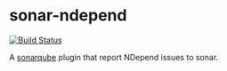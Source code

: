 sonar-ndepend
=============

[![Build Status](https://travis-ci.org/criteo/sonar-ndepend.svg?branch=master)](https://travis-ci.org/criteo/sonar-ndepend)

A [sonarqube](http://www.sonarqube.org/) plugin that report NDepend issues
to sonar.
